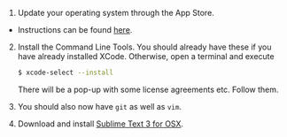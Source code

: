 1. Update your operating system through the App Store.
  - Instructions can be found [here](https://support.apple.com/en-us/HT201541).
2. Install the Command Line Tools.  You should already have these if you have already
   installed XCode.  Otherwise, open a terminal and execute

   ```bash
   $ xcode-select --install
   ```
   There will be a pop-up with some license agreements etc.  Follow them.
3. You should also now have `git` as well as `vim`.
4. Download and install [Sublime Text 3 for OSX](https://www.sublimetext.com/3).
